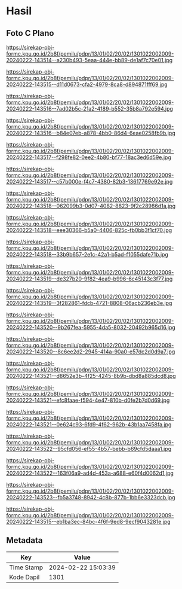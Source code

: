 # Hasil

## Foto C Plano

https://sirekap-obj-formc.kpu.go.id/2b8f/pemilu/pdpr/13/01/02/20/02/1301022002009-20240222-143514--a230b493-5eaa-444e-bb89-de1af7c70e01.jpg

https://sirekap-obj-formc.kpu.go.id/2b8f/pemilu/pdpr/13/01/02/20/02/1301022002009-20240222-143515--d11d0673-cfa2-4979-8ca8-d894871fff69.jpg

https://sirekap-obj-formc.kpu.go.id/2b8f/pemilu/pdpr/13/01/02/20/02/1301022002009-20240222-143516--7ad02b5c-21a2-4189-b552-35b8a792e594.jpg

https://sirekap-obj-formc.kpu.go.id/2b8f/pemilu/pdpr/13/01/02/20/02/1301022002009-20240222-143516--b84e07eb-a878-4bb0-86d4-6eae0258fb9b.jpg

https://sirekap-obj-formc.kpu.go.id/2b8f/pemilu/pdpr/13/01/02/20/02/1301022002009-20240222-143517--f298fe82-0ee2-4b80-bf77-18ac3ed6d59e.jpg

https://sirekap-obj-formc.kpu.go.id/2b8f/pemilu/pdpr/13/01/02/20/02/1301022002009-20240222-143517--c57b000e-f4c7-4380-82b3-13617769e92e.jpg

https://sirekap-obj-formc.kpu.go.id/2b8f/pemilu/pdpr/13/01/02/20/02/1301022002009-20240222-143518--062099b3-0d07-4082-8823-9f2c28986d1a.jpg

https://sirekap-obj-formc.kpu.go.id/2b8f/pemilu/pdpr/13/01/02/20/02/1301022002009-20240222-143518--eee30366-b5a0-4406-825c-fb0bb3f1cf70.jpg

https://sirekap-obj-formc.kpu.go.id/2b8f/pemilu/pdpr/13/01/02/20/02/1301022002009-20240222-143518--33b9b657-2e1c-42a1-b5ad-f1055dafe71b.jpg

https://sirekap-obj-formc.kpu.go.id/2b8f/pemilu/pdpr/13/01/02/20/02/1301022002009-20240222-143519--de327b20-9f82-4ea9-b996-6c45143c3f77.jpg

https://sirekap-obj-formc.kpu.go.id/2b8f/pemilu/pdpr/13/01/02/20/02/1301022002009-20240222-143519--3f282861-fdcb-4721-8808-06acb236eb3e.jpg

https://sirekap-obj-formc.kpu.go.id/2b8f/pemilu/pdpr/13/01/02/20/02/1301022002009-20240222-143520--9b267fea-5955-4da5-8032-20492b965d16.jpg

https://sirekap-obj-formc.kpu.go.id/2b8f/pemilu/pdpr/13/01/02/20/02/1301022002009-20240222-143520--8c6ee2d2-2945-414a-90a0-e57dc2d0d9a7.jpg

https://sirekap-obj-formc.kpu.go.id/2b8f/pemilu/pdpr/13/01/02/20/02/1301022002009-20240222-143521--d8652e3b-4f25-4245-8b9b-dbd8a885dcd8.jpg

https://sirekap-obj-formc.kpu.go.id/2b8f/pemilu/pdpr/13/01/02/20/02/1301022002009-20240222-143521--efc8faae-f594-4e47-810b-d0fe2b7d0d69.jpg

https://sirekap-obj-formc.kpu.go.id/2b8f/pemilu/pdpr/13/01/02/20/02/1301022002009-20240222-143521--0e624c93-6fd9-4f62-962b-43b1aa7458fa.jpg

https://sirekap-obj-formc.kpu.go.id/2b8f/pemilu/pdpr/13/01/02/20/02/1301022002009-20240222-143522--95cfd056-ef55-4b57-bebb-b69cfd5daaa1.jpg

https://sirekap-obj-formc.kpu.go.id/2b8f/pemilu/pdpr/13/01/02/20/02/1301022002009-20240222-143522--163f06a9-ad4d-453a-a688-e60f4d0062d1.jpg

https://sirekap-obj-formc.kpu.go.id/2b8f/pemilu/pdpr/13/01/02/20/02/1301022002009-20240222-143523--fb5a3748-8942-4c8b-877b-1bb6e3323dcb.jpg

https://sirekap-obj-formc.kpu.go.id/2b8f/pemilu/pdpr/13/01/02/20/02/1301022002009-20240222-143515--eb1ba3ec-84bc-4f6f-9ed8-9ecf9043281e.jpg


## Metadata

| Key        | Value               |
| ---------- | ------------------- |
| Time Stamp | 2024-02-22 15:03:39 |
| Kode Dapil | 1301                |



